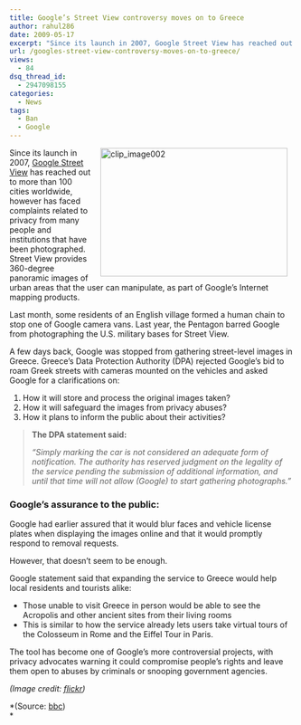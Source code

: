 ```yaml
---
title: Google’s Street View controversy moves on to Greece
author: rahul286
date: 2009-05-17
excerpt: "Since its launch in 2007, Google Street View has reached out to more than 100 cities worldwide, however has faced complaints related to privacy from many people and institutions that have been photographed. Street View provides 360-degree panoramic images of urban areas that the user can manipulate, as part of Google's Internet mapping products."
url: /googles-street-view-controversy-moves-on-to-greece/
views:
  - 84
dsq_thread_id:
  - 2947098155
categories:
  - News
tags:
  - Ban
  - Google
---
```

<img class="alignleft wp-image-53783" style="border: 0pt none;margin-left: 12px;margin-right: 12px" src="http://cdn.devilsworkshop.org/files/2009/05/clip-image00252.jpg" border="0" alt="clip_image002" hspace="12" width="331" height="227" align="right" />

Since its launch in 2007, [Google Street View][1] has reached out to more than 100 cities worldwide, however has faced complaints related to privacy from many people and institutions that have been photographed. Street View provides 360-degree panoramic images of urban areas that the user can manipulate, as part of Google&#8217;s Internet mapping products.

Last month, some residents of an English village formed a human chain to stop one of Google camera vans. Last year, the Pentagon barred Google from photographing the U.S. military bases for Street View.

A few days back, Google was stopped from gathering street-level images in Greece. Greece&#8217;s Data Protection Authority (DPA) rejected Google’s bid to roam Greek streets with cameras mounted on the vehicles and asked Google for a clarifications on:

  1. How it will store and process the original images taken?
  2. How it will safeguard the images from privacy abuses?
  3. How it plans to inform the public about their activities?

> **The DPA statement said:**
> 
> *“Simply marking the car is not considered an adequate form of notification. The authority has reserved judgment on the legality of the service pending the submission of additional information, and until that time will not allow (Google) to start gathering photographs.”*

### Google’s assurance to the public:

Google had earlier assured that it would blur faces and vehicle license plates when displaying the images online and that it would promptly respond to removal requests.

However, that doesn’t seem to be enough.

Google statement said that expanding the service to Greece would help local residents and tourists alike:

  * Those unable to visit Greece in person would be able to see the Acropolis and other ancient sites from their living rooms
  * This is similar to how the service already lets users take virtual tours of the Colosseum in Rome and the Eiffel Tour in Paris.

The tool has become one of Google&#8217;s more controversial projects, with privacy advocates warning it could compromise people&#8217;s rights and leave them open to abuses by criminals or snooping government agencies.

*(Image credit: <a href="http://www.flickr.com/photos/nkdx/3510156284/" onclick="_gaq.push(['_trackEvent', 'outbound-article', 'http://www.flickr.com/photos/nkdx/3510156284/', 'flickr']);" target="_self">flickr</a>)*

*(Source: <a href="http://news.bbc.co.uk/2/hi/technology/8045517.stm" onclick="_gaq.push(['_trackEvent', 'outbound-article', 'http://news.bbc.co.uk/2/hi/technology/8045517.stm', 'bbc']);" target="_self">bbc</a>)  
*

 [1]: http://devilsworkshop.org/view-streets-through-google-street-view/
